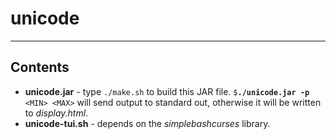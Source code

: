# unicode
---
## Contents
- **unicode.jar** - type `./make.sh` to build this JAR file.  `$`**`./unicode.jar -p`** ` <MIN> <MAX>` will send output to standard out, otherwise it will be written to *display.html*.
- **unicode-tui.sh** - depends on the *simplebashcurses* library.